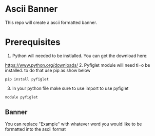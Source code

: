 # Ascii Banner
This repo will create a ascii formatted banner.

# Prerequisites
1. Python will needed to be instlalled. You can get the download here:

https://www.python.org/downloads/
2. Pyfiglet module will need ti=o be installed. to do that use pip as show below

`
pip install pyfiglet
`

3. In your python file make sure to use import to use pyfiglet

`
module pyfiglet
`

## Banner

You can replace "Example" with whatever word you would like to be formatted into the ascii format
